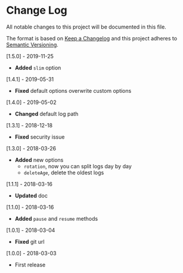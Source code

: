 # Change Log
All notable changes to this project will be documented in this file.

The format is based on [Keep a Changelog](http://keepachangelog.com/)
and this project adheres to [Semantic Versioning](http://semver.org/).

[1.5.0] - 2019-11-25
- **Added** `slim` option

[1.4.1] - 2019-05-31
- **Fixed** default options overwrite custom options

[1.4.0] - 2019-05-02
- **Changed** default log path

[1.3.1] - 2018-12-18
- **Fixed** security issue

[1.3.0] - 2018-03-26
- **Added** new options
    - `rotation`, now you can split logs day by day
    - `deleteAge`, delete the oldest logs

[1.1.1] - 2018-03-16
- **Updated** doc

[1.1.0] - 2018-03-16
- **Added** `pause` and `resume` methods

[1.0.1] - 2018-03-04
- **Fixed** git url

[1.0.0] - 2018-03-03
- First release
